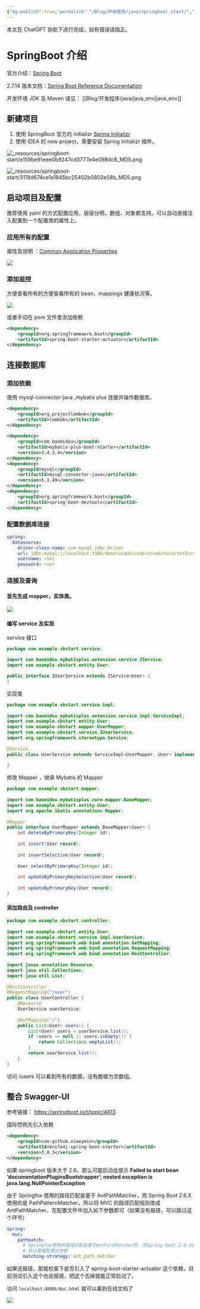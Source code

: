 ```yaml
---
{"dg-publish":true,"permalink":"/Blog/开发程序/java/springboot_start/","title":"SpringBoot-项目创建及配置","tags":["java"],"noteIcon":"1","created":"2023-05-28T13:40:53+08:00","updated":""}
---
```



本文在 ChatGPT 协助下进行完成，如有错误请指正。

# SpringBoot 介绍

官方介绍：[Spring Boot](https://spring.io/projects/spring-boot#learn)

2.7.14 版本文档：[Spring Boot Reference Documentation](https://docs.spring.io/spring-boot/docs/2.7.14/reference/html/)

开发环境  JDK 及 Maven 请见：  [[Blog/开发程序/java/java_env\|java_env]]

## 新建项目

1. 使用 SpringBoot 官方的 initializr [Spring Initializr](https://start.spring.io/)
2. 使用 IDEA 的 new project，需要安装 Spring Initializr 插件。

![_resources/springboot-start/e159be91eee0b9247cd3777e4e098dc8_MD5.png](/img/user/_resources/springboot-start/e159be91eee0b9247cd3777e4e098dc8_MD5.png)

![_resources/springboot-start/3118d674ce1a1845bc25402b0802e58b_MD5.png](/img/user/_resources/springboot-start/3118d674ce1a1845bc25402b0802e58b_MD5.png)

## 启动项目及配置

推荐使用 yaml 的方式配置应用，层级分明，数组、对象都支持。可以自动直接注入配置到一个配置类的属性上。

### 应用所有的配置

属性及说明 ：[Common Application Properties](https://docs.spring.io/spring-boot/docs/2.7.14/reference/html/application-properties.html#appendix.application-properties)

![](https://s3.caoayu.eu.org/2023/07/31.png)

### 添加监控 

方便查看所有的方便查看所有的 bean，mappings 健康状况等。

![](https://s3.caoayu.eu.org/2023/07/31.png)

或者手动在 pom 文件里添加依赖


```xml
<dependency>
	<groupId>org.springframework.boot</groupId>
	<artifactId>spring-boot-starter-actuator</artifactId>
</dependency>

```

## 连接数据库

### 添加依赖

使用 mysql-connector-java ,mybatis plus 连接并操作数据库。

```xml
<dependency>  
    <groupId>org.projectlombok</groupId>  
    <artifactId>lombok</artifactId>  
</dependency>  
  
<dependency>  
    <groupId>com.baomidou</groupId>  
    <artifactId>mybatis-plus-boot-starter</artifactId>  
    <version>3.4.3.4</version>  
</dependency>  
<dependency>  
    <groupId>mysql</groupId>  
    <artifactId>mysql-connector-java</artifactId>  
    <version>5.1.49</version>  
</dependency>
<dependency>  
    <groupId>org.springframework.boot</groupId>  
    <artifactId>spring-boot-devtools</artifactId>  
</dependency>

```

### 配置数据库连接


```yaml
spring:  
  datasource:  
    driver-class-name: com.mysql.jdbc.Driver  
    url: jdbc:mysql://localhost:3306/demo?useUnicode=true&characterEncoding=utf-8&useSSL=false  
    username: root  
    password: root

```

### 连接及查询

#### 首先生成 mapper，实体类。

![](https://s3.caoayu.eu.org/2023/07/31.jpg)

#### 编写 service 及实现

service 接口

```java
package com.example.sbstart.service;

import com.baomidou.mybatisplus.extension.service.IService;
import com.example.sbstart.entity.User;

public interface IUserService extends IService<User> {
}

```

实现类

```java
package com.example.sbstart.service.impl;  
  
import com.baomidou.mybatisplus.extension.service.impl.ServiceImpl;  
import com.example.sbstart.entity.User;  
import com.example.sbstart.mapper.UserMapper;  
import com.example.sbstart.service.IUserService;  
import org.springframework.stereotype.Service;  
  
@Service  
public class UserService extends ServiceImpl<UserMapper, User> implements IUserService {  
  
}
```

修改 Mapper ，继承 Mybatis 的 Mapper

```java
package com.example.sbstart.mapper;  
  
import com.baomidou.mybatisplus.core.mapper.BaseMapper;  
import com.example.sbstart.entity.User;  
import org.apache.ibatis.annotations.Mapper;  
  
@Mapper  
public interface UserMapper extends BaseMapper<User> {  
    int deleteByPrimaryKey(Integer id);  
  
    int insert(User record);  
  
    int insertSelective(User record);  
  
    User selectByPrimaryKey(Integer id);  
  
    int updateByPrimaryKeySelective(User record);  
  
    int updateByPrimaryKey(User record);  
}
```

#### 添加路由及 controller

```java
package com.example.sbstart.controller;  
  
import com.example.sbstart.entity.User;  
import com.example.sbstart.service.impl.UserService;  
import org.springframework.web.bind.annotation.GetMapping;  
import org.springframework.web.bind.annotation.RequestMapping;  
import org.springframework.web.bind.annotation.RestController;  
  
import javax.annotation.Resource;  
import java.util.Collections;  
import java.util.List;  
  
@RestController  
@RequestMapping("/user")  
public class UserController {  
    @Resource  
    UserService userService;  
  
    @GetMapping("/")  
    public List<User> users() {  
        List<User> users = userService.list();  
        if (users == null || users.isEmpty()) {  
            return Collections.emptyList();  
        }  
        return userService.list();  
    }  
}
```

访问 /users 可以看到所有的数据，没有数据为空数组。

##  整合 Swagger-UI

参考链接： https://springboot.io/t/topic/4613

国际惯例先引入依赖

```xml
<dependency>
	<groupId>com.github.xiaoymin</groupId>
	<artifactId>knife4j-spring-boot-starter</artifactId>
	<version>3.0.3</version>
</dependency>

```

如果 springboot 版本大于 2.6，那么可能启动会提示  **Failed to start bean ‘documentationPluginsBootstrapper’; nested exception is java.lang.NullPointerException** 

由于 Springfox 使用的路径匹配是基于 AntPathMatcher，而 Spring Boot 2.6.X 使用的是 PathPatternMatcher，所以将 MVC 的路径匹配规则改成 AntPathMatcher，在配置文件中加入如下参数即可（如果没有报错，可以跳过这个环节）

```yaml
spring:
  mvc:
    pathmatch:
      # Springfox使用的路径匹配是基于AntPathMatcher的，而Spring Boot 2.6.X使用的是PathPatternMatcher
      # 所以需要配置此参数
      matching-strategy: ant_path_matcher
```

如果还报错，那就检查下是否引入了 spring-boot-starter-actuator 这个依赖，目前测试引入这个也会报错，把这个去掉就能正常启动了。

访问 `localhost:8080/doc.html` 就可以看到在线文档了

![](https://s3.caoayu.eu.org/2023/07/31/202307312357271.png)